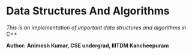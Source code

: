 # Data Structures And Algorithms
*This is an implementation of important data structures and algorithms in C++*


**Author: Animesh Kumar, CSE undergrad, IIITDM Kancheepuram**


